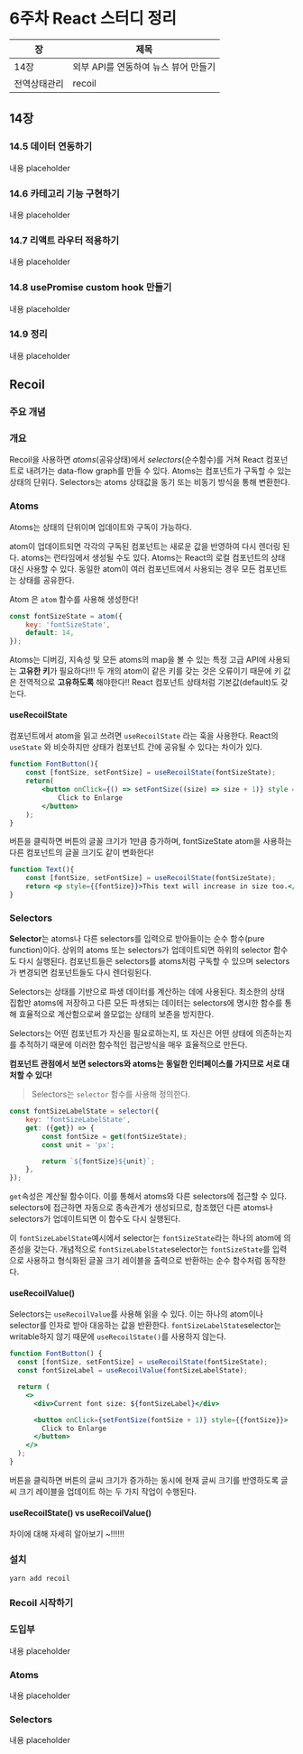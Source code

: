 # 6주차 React 스터디 정리

| 장   | 제목                                 |
| ---- | ------------------------------------ |
| 14장 | 외부 API를 연동하여 뉴스 뷰어 만들기         |
| 전역상태관리 | recoil |

## 14장

### 14.5 데이터 연동하기 

내용 placeholder

### 14.6 카테고리 기능 구현하기 

내용 placeholder

### 14.7 리액트 라우터 적용하기 

내용 placeholder

### 14.8 usePromise custom hook 만들기 

내용 placeholder

### 14.9 정리 

내용 placeholder

## Recoil

### 주요 개념

### 개요

Recoil을 사용하면 *atoms*(공유상태)에서 *selectors*(순수함수)를 거쳐 React 컴포넌트로 내려가는 data-flow graph를 만들 수 있다. Atoms는 컴포넌트가 구독할 수 있는 상태의 단위다. Selectors는 atoms 상태값을 동기 또는 비동기 방식을 통해 변환한다.

### Atoms

Atoms는 상태의 단위이며 업데이트와 구독이 가능하다.

atom이 업데이트되면 각각의 구독된 컴포넌트는 새로운 값을 반영하여 다시 렌더링 된다. atoms는 런타임에서 생성될 수도 있다. Atoms는 React의 로컬 컴포넌트의 상태 대신 사용할 수 있다. 동일한 atom이 여러 컴포넌트에서 사용되는 경우 모든 컴포넌트는 상태를 공유한다.

Atom 은 `atom` 함수를 사용해 생성한다!

```jsx
const fontSizeState = atom({
	key: 'fontSizeState',
	default: 14,
});
```

Atoms는 디버깅, 지속성 및 모든 atoms의 map을 볼 수 있는 특정 고급 API에 사용되는 **고유한 키**가 필요하다!!! 두 개의 atom이 같은 키를 갖는 것은 오류이기 때문에 키 값은 전역적으로 **고유하도록** 해야한다!! React 컴포넌트 상태처럼 기본값(default)도 갖는다.

#### useRecoilState

컴포넌트에서 atom을 읽고 쓰려면 `useRecoilState` 라는 훅을 사용한다. React의 `useState` 와 비슷하지만 상태가 컴포넌트 간에 공유될 수 있다는 차이가 있다.

```jsx
function FontButton(){
	const [fontSize, setFontSize] = useRecoilState(fontSizeState);
	return(
		<button onClick={() => setFontSize((size) => size + 1)} style = {{fontSize}}>
			Click to Enlarge
		</button>
	);
}
```

버튼을 클릭하면 버튼의 글꼴 크기가 1만큼 증가하며, fontSizeState atom을 사용하는 다른 컴포넌트의 글꼴 크기도 같이 변화한다! 

```jsx
function Text(){
	const [fontSize, setFontSize] = useRecoilState(fontSizeState);
	return <p style={{fontSize}}>This text will increase in size too.</p>;
}
```

### Selectors

**Selector**는 atoms나 다른 selectors를 입력으로 받아들이는 순수 함수(pure function)이다. 상위의 atoms 또는 selectors가 업데이트되면 하위의 selector 함수도 다시 실행된다. 컴포넌트들은 selectors를 atoms처럼 구독할 수 있으며 selectors가 변경되면 컴포넌트들도 다시 렌더링된다.

Selectors는 상태를 기반으로 파생 데이터를 계산하는 데에 사용된다. 최소한의 상태 집합만 atoms에 저장하고 다른 모든 파생되는 데이터는 selectors에 명시한 함수를 통해 효율적으로 계산함으로써 쓸모없는 상태의 보존을 방지한다.

Selectors는 어떤 컴포넌트가 자신을 필요로하는지, 또 자신은 어떤 상태에 의존하는지를 추적하기 때문에 이러한 함수적인 접근방식을 매우 효율적으로 만든다.

**컴포넌트 관점에서 보면 selectors와 atoms는 동일한 인터페이스를 가지므로 서로 대처할 수 있다!**

> Selectors는 `selector` 함수를 사용해 정의한다.
> 

```jsx
const fontSizeLabelState = selector({
	key: 'fontSizeLabelState',
	get: ({get}) => {
		const fontSize = get(fontSizeState);
		const unit = 'px';

		return `${fontSize}${unit}`;
	},
});
```
`get`속성은 계산될 함수이다.
이를 통해서 atoms와 다른 selectors에 접근할 수 있다.
selectors에 접근하면 자동으로 종속관계가 생성되므로, 참조했던 다른 atoms나 selectors가 업데이트되면 이 함수도 다시 실행된다.

이 `fontSizeLabelState`예시에서 selector는 `fontSizeState`라는 하나의 atom에 의존성을 갖는다.
개념적으로 `fontSizeLabelState`selector는 `fontSizeState`를 입력으로 사용하고 형식화된 글꼴 크기 
레이블을 출력으로 반환하는 순수 함수처럼 동작한다.

#### useRecoilValue()

Selectors는 `useRecoilValue`를 사용해 읽을 수 있다.
이는 하나의 atom이나 selector를 인자로 받아 대응하는 값을 반환한다.
`fontSizeLabelState`selector는 writable하지 않기 때문에 `useRecoilState()`를 사용하지 않는다.

```jsx
function FontButton() {
  const [fontSize, setFontSize] = useRecoilState(fontSizeState);
  const fontSizeLabel = useRecoilValue(fontSizeLabelState);

  return (
    <>
      <div>Current font size: ${fontSizeLabel}</div>

      <button onClick={setFontSize(fontSize + 1)} style={{fontSize}}>
        Click to Enlarge
      </button>
    </>
  );
}
```
버튼을 클릭하면 버튼의 글씨 크기가 증가하는 동시에 현재 글씨 크기를 반영하도록 글씨 크기 레이블을
업데이트 하는 두 가지 작업이 수행된다.

#### useRecoilState() vs useRecoilValue()

차이에 대해 자세히 알아보기 ~!!!!!! 

### 설치

`yarn add recoil`

### Recoil 시작하기



### 도입부

내용 placeholder

### Atoms

내용 placeholder

### Selectors 

내용 placeholder